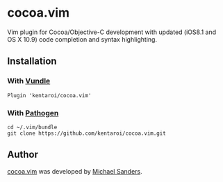 # cocoa.vim

Vim plugin for Cocoa/Objective-C development with updated (iOS8.1 and OS X 10.9) code completion and syntax highlighting.

## Installation

### With [Vundle](https://github.com/gmarik/vundle)

```
Plugin 'kentaroi/cocoa.vim'
```

### With [Pathogen](https://github.com/tpope/vim-pathogen)

```
cd ~/.vim/bundle
git clone https://github.com/kentaroi/cocoa.vim.git
```

## Author

[cocoa.vim](https://github.com/msanders/cocoa.vim) was developed
by [Michael Sanders](https://github.com/msanders).

